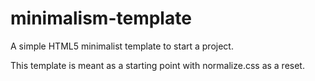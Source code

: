 # minimalism-template
A simple HTML5 minimalist template to start a project.

This template is meant as a starting point with normalize.css as a reset.
